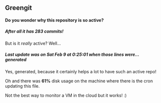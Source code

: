 ## Greengit

#### Do you wonder why this repository is so active?

##### After all it has 283 commits!

But is it *really* active? Well...

##### Last update was on Sat Feb 9 at 0:25:01 when those lines were... generated

Yes, generated, because it certainly helps a lot to have such an active repo!

Oh and there was **61%** disk usage on the machine
where there is the cron updating this file.

Not the best way to monitor a VM in the cloud but it works! :)
